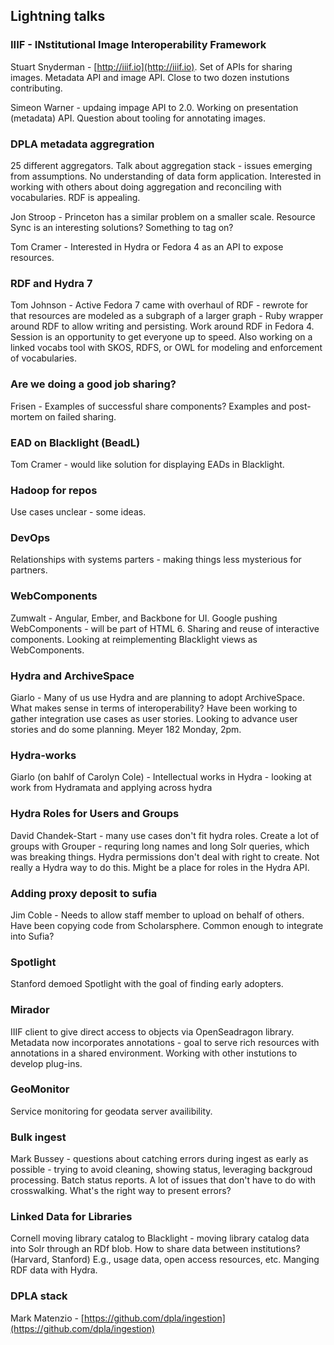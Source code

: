 ## Lightning talks

### IIIF - INstitutional Image Interoperability Framework

Stuart Snyderman - [http://iiif.io](http://iiif.io). Set of APIs for sharing images. Metadata API and image API. Close to two dozen instutions contributing. 

Simeon Warner - updaing impage API to 2.0. Working on presentation (metadata) API. Question about tooling for annotating images.

### DPLA metadata aggregration

25 different aggregators. Talk about aggregation stack - issues emerging from assumptions. No understanding of data form application. Interested in working with others about doing aggregation and reconciling with vocabularies. RDF is appealing. 

Jon Stroop - Princeton has a similar problem on a smaller scale. Resource Sync is an interesting solutions? Something to tag on?

Tom Cramer - Interested in Hydra or Fedora 4 as an API to expose resources.

### RDF and Hydra 7 

Tom Johnson - Active Fedora 7 came with overhaul of RDF - rewrote for that resources are modeled as a subgraph of a larger graph - Ruby wrapper around RDF to allow writing and persisting. Work around RDF in Fedora 4. Session is an opportunity to get everyone up to speed. Also working on a linked vocabs tool with SKOS, RDFS, or OWL for modeling and enforcement of vocabularies.

### Are we doing a good job sharing?

Frisen - Examples of successful share components? Examples and post-mortem on failed sharing.

### EAD on Blacklight (BeadL)

Tom Cramer - would like solution for displaying EADs in Blacklight.

### Hadoop for repos

Use cases unclear - some ideas. 

### DevOps

Relationships with systems parters - making things less mysterious for partners. 

### WebComponents

Zumwalt - Angular, Ember, and Backbone for UI. Google pushing WebComponents - will be part of HTML 6. Sharing and reuse of interactive components. Looking at reimplementing Blacklight views as WebComponents.

### Hydra and ArchiveSpace

Giarlo - Many of us use Hydra and are planning to adopt ArchiveSpace. What makes sense in terms of interoperability? Have been working to gather integration use cases as user stories. Looking to advance user stories and do some planning. Meyer 182 Monday, 2pm.

### Hydra-works

Giarlo (on bahlf of Carolyn Cole) - Intellectual works in Hydra - looking at work from Hydramata and applying across hydra

### Hydra Roles for Users and Groups

David Chandek-Start - many use cases don't fit hydra roles. Create a lot of groups with Grouper - requring long names and long Solr queries, which was breaking things. Hydra permissions don't deal with right to create. Not really a Hydra way to do this. Might be a place for roles in the Hydra API.

### Adding proxy deposit to sufia

Jim Coble - Needs to allow staff member to upload on behalf of others. Have been copying code from Scholarsphere. Common enough to integrate into Sufia?

### Spotlight

Stanford demoed Spotlight with the goal of finding early adopters.

### Mirador

IIIF client to give direct access to objects via OpenSeadragon library. Metadata now incorporates annotations - goal to serve rich resources with annotations in a shared environment. Working with other instutions to develop plug-ins.


### GeoMonitor

Service monitoring for geodata server availibility.

### Bulk ingest

Mark Bussey - questions about catching errors during ingest as early as possible - trying to avoid cleaning, showing status, leveraging backgroud processing. Batch status reports. A lot of issues that don't have to do with crosswalking. What's the right way to present errors?

### Linked Data for Libraries

Cornell moving library catalog to Blacklight - moving library catalog data into Solr through an RDf blob. How to share data between institutions? (Harvard, Stanford) E.g., usage data, open access resources, etc. Manging RDF data with Hydra.

### DPLA stack

Mark Matenzio - [https://github.com/dpla/ingestion](https://github.com/dpla/ingestion)
